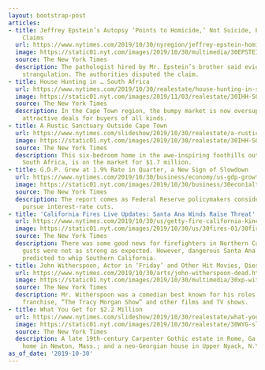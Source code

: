 ```yaml
---
layout: bootstrap-post
articles:
- title: Jeffrey Epstein’s Autopsy ‘Points to Homicide,’ Not Suicide, Pathologist
    Claims
  url: https://www.nytimes.com/2019/10/30/nyregion/jeffrey-epstein-homicide-autopsy-michael-baden.html
  image: https://static01.nyt.com/images/2019/10/30/multimedia/30EPSTEIN-autopsy/30EPSTEIN-autopsy-facebookJumbo.jpg
  source: The New York Times
  description: The pathologist hired by Mr. Epstein’s brother said evidence suggested
    strangulation. The authorities disputed the claim.
- title: House Hunting in … South Africa
  url: https://www.nytimes.com/2019/10/30/realestate/house-hunting-in-south-africa.html
  image: https://static01.nyt.com/images/2019/11/03/realestate/30IHH-SOUTHAFRICA-slide-DFCQ/30IHH-SOUTHAFRICA-slide-DFCQ-facebookJumbo.jpg
  source: The New York Times
  description: In the Cape Town region, the bumpy market is now oversupplied, generating
    attractive deals for buyers of all kinds.
- title: A Rustic Sanctuary Outside Cape Town
  url: https://www.nytimes.com/slideshow/2019/10/30/realestate/a-rustic-sanctuary-outside-cape-town.html
  image: https://static01.nyt.com/images/2019/10/30/realestate/30IHH-SOUTHAFRICA-slide-S01I/30IHH-SOUTHAFRICA-slide-S01I-facebookJumbo.jpg
  source: The New York Times
  description: This six-bedroom home in the awe-inspiring foothills outside Cape Town,
    South Africa, is on the market for $1.7 million.
- title: G.D.P. Grew at 1.9% Rate in Quarter, a New Sign of Slowdown
  url: https://www.nytimes.com/2019/10/30/business/economy/us-gdp-growth.html
  image: https://static01.nyt.com/images/2019/10/30/business/30econ1alt/30econ1alt-facebookJumbo.jpg
  source: The New York Times
  description: The report comes as Federal Reserve policymakers consider how far to
    pursue interest-rate cuts.
- title: 'California Fires Live Updates: Santa Ana Winds Raise Threat'
  url: https://www.nytimes.com/2019/10/30/us/getty-fire-california-kincade.html
  image: https://static01.nyt.com/images/2019/10/30/us/30fires-01/30fires-01-facebookJumbo.jpg
  source: The New York Times
  description: There was some good news for firefighters in Northern California as
    gusts were not as strong as expected. However, dangerous Santa Ana winds were
    predicted to whip Southern California.
- title: John Witherspoon, Actor in ‘Friday’ and Other Hit Movies, Dies at 77
  url: https://www.nytimes.com/2019/10/30/arts/john-witherspoon-dead.html
  image: https://static01.nyt.com/images/2019/10/30/multimedia/30xp-witherspoon/30xp-witherspoon-facebookJumbo.jpg
  source: The New York Times
  description: Mr. Witherspoon was a comedian best known for his roles in the “Friday”
    franchise, “The Tracy Morgan Show” and other films and TV shows.
- title: What You Get for $2.2 Million
  url: https://www.nytimes.com/slideshow/2019/10/30/realestate/what-you-get-for-2-2-million.html
  image: https://static01.nyt.com/images/2019/10/30/realestate/30WYG-slide-5D8K/30WYG-slide-5D8K-facebookJumbo.jpg
  source: The New York Times
  description: A late 19th-century Carpenter Gothic estate in Rome, Ga.; a midcentury-modern
    home in Newton, Mass.; and a neo-Georgian house in Upper Nyack, N.Y.
as_of_date: '2019-10-30'
---
```


